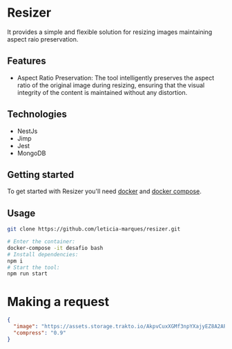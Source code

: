 # Resizer

It provides a simple and flexible solution for resizing images maintaining
aspect raio preservation.

## Features

- Aspect Ratio Preservation: The tool intelligently preserves the aspect ratio
  of the original image during resizing, ensuring that the visual integrity of
  the content is maintained without any distortion.

## Technologies

- NestJs
- Jimp
- Jest
- MongoDB

## Getting started

To get started with Resizer you'll need
[docker](https://docs.docker.com/engine/install/) and
[docker compose](https://docs.docker.com/compose/).

## Usage

```bash
git clone https://github.com/leticia-marques/resizer.git
```

```bash
# Enter the container:
docker-compose -it desafio bash
# Install dependencies:
npm i
# Start the tool:
npm run start
```

# Making a request

```json
{
  "image": "https://assets.storage.trakto.io/AkpvCuxXGMf3npYXajyEZ8A2APn2/0e406885-9d03-4c72-bd92-c6411fbe5c49.jpeg",
  "compress": "0.9"
}
```
